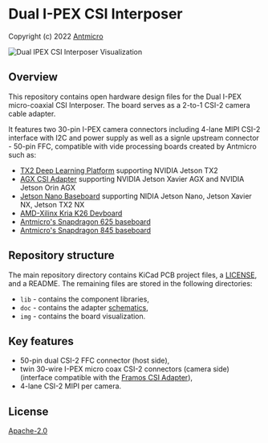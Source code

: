 # Dual I-PEX CSI Interposer

Copyright (c) 2022 [Antmicro](https://www.antmicro.com)

![Dual IPEX CSI Interposer Visualization](img/antmicro-dual-ipex-csi-interposer.png)

## Overview

This repository contains open hardware design files for the Dual I-PEX micro-coaxial CSI Interposer.
The board serves as a 2-to-1 CSI-2 camera cable adapter.

It features two 30-pin I-PEX camera connectors including 4-lane MIPI CSI-2 interface with I2C and power supply as well as a signle upstream connector - 50-pin FFC, compatible with vide processing boards created by Antmicro such as:

* [TX2 Deep Learning Platform](https://github.com/antmicro/jetson-tx2-deep-learning-platform) supporting NVIDIA Jetson TX2 
* [AGX CSI Adapter](https://github.com/antmicro/jetson-nano-baseboard) supporting NVIDIA Jetson Xavier AGX and NVIDIA Jetson Orin AGX
* [Jetson Nano Baseboard](https://github.com/antmicro/jetson-nano-baseboard) supporting NIDIA Jetson Nano, Jetson Xavier NX, Jetson TX2 NX
* [AMD-Xilinx Kria K26 Devboard](https://github.com/antmicro/kria-k26-devboard)
* [Antmicro's Snapdragon 625 baseboard](https://github.com/antmicro/snapdragon-625-baseboard)
* [Antmicro's Snapdragon 845 baseboard](https://github.com/antmicro/snapdragon-845-baseboard)

## Repository structure

The main repository directory contains KiCad PCB project files, a [LICENSE](LICENSE), and a README.
The remaining files are stored in the following directories:

* `lib` - contains the component libraries,
* `doc` - contains the adapter [schematics](doc/antmicro-dual-ipex-csi-interposer.pdf),
* `img` - contains the board visualization.

## Key features

* 50-pin dual CSI-2 FFC connector (host side),
* twin 30-wire I-PEX micro coax CSI-2 connectors (camera side) (interface compatible with the [Framos CSI Adapter](https://github.com/antmicro/framos-csi-adapter)),
* 4-lane CSI-2 MIPI per camera.

## License

[Apache-2.0](LICENSE)
